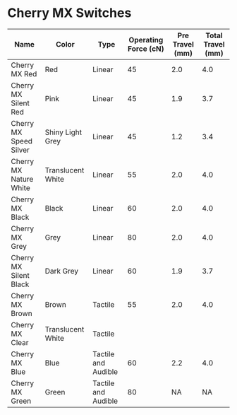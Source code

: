 # Cherry MX Switches

Name | Color | Type | Operating Force (cN) | Pre Travel (mm) | Total Travel (mm)
-----|-------|------|----------------------|-----------------|------------------
Cherry MX Red | Red | Linear | 45 | 2.0 | 4.0
Cherry MX Silent Red | Pink | Linear | 45 | 1.9 | 3.7
Cherry MX Speed Silver | Shiny Light Grey| Linear | 45 | 1.2 | 3.4
Cherry MX Nature White | Translucent White | Linear | 55 | 2.0 | 4.0
Cherry MX Black | Black | Linear | 60 | 2.0 | 4.0
Cherry MX Grey | Grey | Linear | 80 | 2.0 | 4.0
Cherry MX Silent Black | Dark Grey | Linear | 60 | 1.9 | 3.7
Cherry MX Brown | Brown | Tactile | 55 | 2.0 | 4.0
Cherry MX Clear | Translucent White | Tactile | | |
Cherry MX Blue | Blue | Tactile and Audible | 60 | 2.2 | 4.0
Cherry MX Green | Green | Tactile and Audible | 80 | NA | NA
